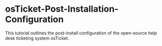 # osTicket-Post-Installation-Configuration
This tutorial outlines the post-install configuration of the open-source help desk ticketing system osTicket.
